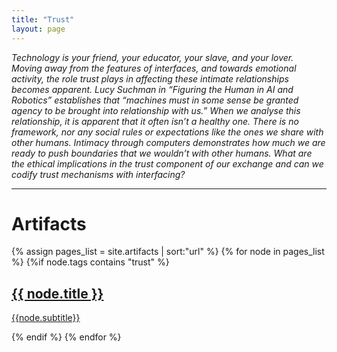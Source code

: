 ```yaml
---
title: "Trust"
layout: page
---
```


_Technology is your friend, your educator, your slave, and your lover. Moving away from the features of interfaces, and towards emotional activity, the role trust plays in affecting these intimate relationships becomes apparent. Lucy Suchman in “Figuring the Human in AI and Robotics” establishes that “machines must in some sense be granted agency to be brought into relationship with us.” When we analyse this relationship, it is apparent that it often isn’t a healthy one. There is no framework, nor any social rules or expectations like the ones we share with other humans. Intimacy through computers demonstrates how much we are ready to push boundaries that we wouldn’t with other humans. What are the ethical implications in the trust component of our exchange and can we codify trust mechanisms with interfacing?_

-------------------------

<div class="artifacts-list">
  <h1>Artifacts</h1>
  {% assign pages_list = site.artifacts | sort:"url" %}
  {% for node in pages_list %}
  	{%if node.tags contains "trust" %}
    <a class = "artifacts-list-item" href="{{ site.baseurl }}{{ node.url }}">
  	   <h2>{{ node.title }}</h2>
      <p> {{node.subtitle}} </p>
    </a>
    {% endif %}
  {% endfor %}
</div>
